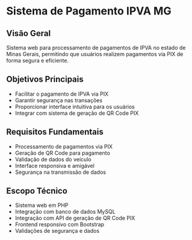 # Sistema de Pagamento IPVA MG

## Visão Geral
Sistema web para processamento de pagamentos de IPVA no estado de Minas Gerais, permitindo que usuários realizem pagamentos via PIX de forma segura e eficiente.

## Objetivos Principais
- Facilitar o pagamento de IPVA via PIX
- Garantir segurança nas transações
- Proporcionar interface intuitiva para os usuários
- Integrar com sistema de geração de QR Code PIX

## Requisitos Fundamentais
- Processamento de pagamentos via PIX
- Geração de QR Code para pagamento
- Validação de dados do veículo
- Interface responsiva e amigável
- Segurança na transmissão de dados

## Escopo Técnico
- Sistema web em PHP
- Integração com banco de dados MySQL
- Integração com API de geração de QR Code PIX
- Frontend responsivo com Bootstrap
- Validações de segurança e dados 